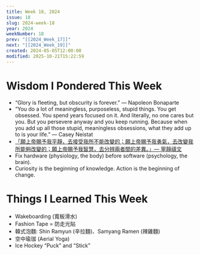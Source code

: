 ```yaml
---
title: Week 18, 2024
issue: 18
slug: 2024-week-18
year: 2024
weekNumber: 18
prev: "[[2024_Week_17]]"
next: "[[2024_Week_19]]"
created: 2024-05-05T12:00:00
modified: 2025-10-21T15:22:59
---
```


# Wisdom I Pondered This Week

* “Glory is fleeting, but obscurity is forever.” — Napoleon Bonaparte
* “You do a lot of meaningless, purposeless, stupid things. You get obsessed. You spend years focused on it. And literally, no one cares but you. But you persevere anyway and you keep running. Because when you add up all those stupid, meaningless obsessions, what they add up to is your life.” — Casey Neistat
* [「願上帝賜予我平靜，去接受我所不能改變的；願上帝賜予我勇氣，去改變我所能夠改變的；願上帝賜予我智慧，去分辨兩者間的差異。」— 寧靜禱文](https://en.wikipedia.org/wiki/Serenity_Prayer)
* Fix hardware (physiology, the body) before software (psychology, the brain).
* Curiosity is the beginning of knowledge. Action is the beginning of change.

# Things I Learned This Week

* Wakeboarding (寬板滑水)
* Fashion Tape = 防走光貼
* 韓式泡麵: Shin Ramyun (辛拉麵)、Samyang Ramen (辣雞麵)
* 空中瑜珈 (Aerial Yoga)
* Ice Hockey “Puck” and “Stick”
